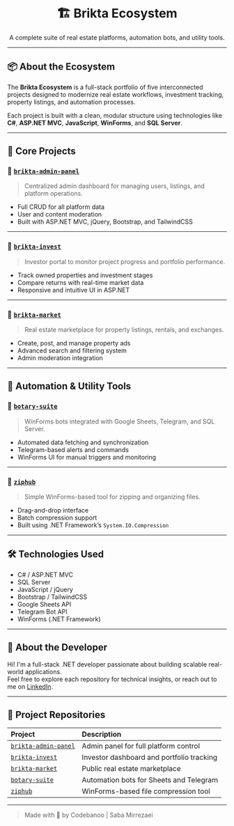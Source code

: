 <h1 align="center">
  🏗️ Brikta Ecosystem
</h1>

<p align="center">
  A complete suite of real estate platforms, automation bots, and utility tools.
</p>

---

## 📦 About the Ecosystem

The **Brikta Ecosystem** is a full-stack portfolio of five interconnected projects designed to modernize real estate workflows, investment tracking, property listings, and automation processes.

Each project is built with a clean, modular structure using technologies like **C#**, **ASP.NET MVC**, **JavaScript**, **WinForms**, and **SQL Server**.

---

## 🧱 Core Projects

### 🔹 [`brikta-admin-panel`](https://github.com/codebanoo/brikta-admin-panel.git)
> Centralized admin dashboard for managing users, listings, and platform operations.

- Full CRUD for all platform data
- User and content moderation
- Built with ASP.NET MVC, jQuery, Bootstrap, and TailwindCSS

---

### 🔹 [`brikta-invest`](https://github.com/codebanoo/brikta-invest.git)
> Investor portal to monitor project progress and portfolio performance.

- Track owned properties and investment stages
- Compare returns with real-time market data
- Responsive and intuitive UI in ASP.NET

---

### 🔹 [`brikta-market`](https://github.com/codebanoo/brikta-market.git)
> Real estate marketplace for property listings, rentals, and exchanges.

- Create, post, and manage property ads
- Advanced search and filtering system
- Admin moderation integration

---

## 🤖 Automation & Utility Tools

### 🔹 [`botary-suite`](https://github.com/codebanoo/botray.git)
> WinForms bots integrated with Google Sheets, Telegram, and SQL Server.

- Automated data fetching and synchronization
- Telegram-based alerts and commands
- WinForms UI for manual triggers and monitoring

---

### 🔹 [`ziphub`](https://github.com/codebanoo/ziphub.git)
> Simple WinForms-based tool for zipping and organizing files.

- Drag-and-drop interface
- Batch compression support
- Built using .NET Framework’s `System.IO.Compression`

---

## 🛠️ Technologies Used

- C# / ASP.NET MVC
- SQL Server
- JavaScript / jQuery
- Bootstrap / TailwindCSS
- Google Sheets API
- Telegram Bot API
- WinForms (.NET Framework)

---

## 💼 About the Developer

Hi! I'm a full-stack .NET developer passionate about building scalable real-world applications.  
Feel free to explore each repository for technical insights, or reach out to me on [LinkedIn](www.linkedin.com/in/saba-mirrezaei-896410324).

---

## 📂 Project Repositories

| Project | Description |
|:--------|:------------|
| [`brikta-admin-panel`](https://github.com/codebanoo/brikta-admin-panel.gitl) | Admin panel for full platform control |
| [`brikta-invest`](https://github.com/codebanoo/brikta-invest.git) | Investor dashboard and portfolio tracking |
| [`brikta-market`](https://github.com/codebanoo/brikta-market.git) | Public real estate marketplace |
| [`botary-suite`](https://github.com/codebanoo/botray.git) | Automation bots for Sheets and Telegram |
| [`ziphub`](https://github.com/codebanoo/ziphub.git) | WinForms-based file compression tool |

---

> Made with 💙 by Codebanoo | Saba Mirrezaei
